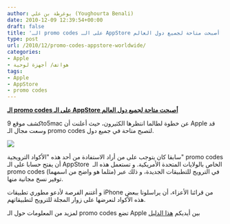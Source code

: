 ```yaml
---
author: يوغرطة بن علي (Youghourta Benali)
date: 2010-12-09 12:39:54+00:00
draft: false
title: 'الـ promo codes على الـ AppStore أصبحت متاحة لجميع دول العالم '
type: post
url: /2010/12/promo-codes-appstore-worldwide/
categories:
- Apple
- هواتف/ أجهزة لوحية
tags:
- Apple
- AppStore
- promo codes
---
```


**[الـ promo codes على الـ AppStore أصبحت متاحة لجميع دول العالم](http://www.it-scoop.com/2010/12/promo-codes-appstore-worldwide/)**


كشف موقع 9to5mac عن خطوة لطالما انتظرها الكثيرون، حيث أعلنت أن Apple قد وسعت مجال الـ promo codes لتصبح متاحة في جميع دول.

[![](http://www.it-scoop.com/wp-content/uploads/2010/12/promo-codes-iTunes-300x180.png)
](http://www.it-scoop.com/2010/12/promo-codes-appstore-worldwide/)

سابقا كان يتوجب على من أراد الاستفادة من أحد هذه "الأكواد الترويجية" promo codes أن يفتح حسابا على الـ AppStore  الخاص بالولايات المتحدة الأمريكية. و تستعمل هذه الـ promo codes (مثلما هو واضح من اسمهما) في الترويج للتطبيقات الجديدة، و ذلك عبر توفير نسخ مجانية منها.

و أغتنم الفرصة لأدعو مطوري تطبيقات iPhone من قرائنا الأعزاء، أن يراسلونا ببعض هذه الأكواد لنعرضها على زوار المجلة للترويج لتطبيقاتهم.

لمزيد من المعلومات حول الـ promo codes تضع Apple بين أيديكم [هذا الدليل](http://itunesconnect.apple.com/docs/iTunesConnect_DeveloperGuide.pdf)
